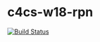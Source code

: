 # c4cs-w18-rpn

[![Build Status](https://travis-ci.org/zimengpan/c4cs-w18-rpn.svg?branch=master)](https://travis-ci.org/zimengpan/c4cs-w18-rpn)
